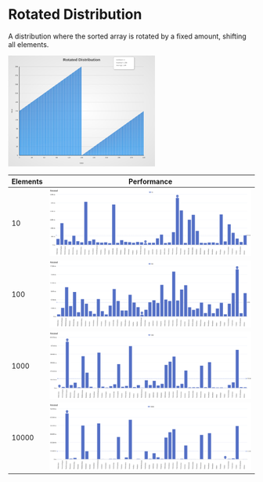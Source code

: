 # Rotated Distribution

A distribution where the sorted array is rotated by a fixed amount, shifting all elements.

[<img src="../../images/distribution/Rotated.svg" width="300" alt="Rotated Distribution">](../../images/distribution/Rotated.svg)

| Elements | Performance                                                                                                                                                            |
| -------- | ---------------------------------------------------------------------------------------------------------------------------------------------------------------------- |
| 10       | [<img src="../../images/perf/distribution/Rotated_cat_a_series_s_10$_bars.svg" width="600">](../../images/perf/distribution/Rotated_cat_a_series_s_10$_bars.svg)       |
| 100      | [<img src="../../images/perf/distribution/Rotated_cat_a_series_s_100$_bars.svg" width="600">](../../images/perf/distribution/Rotated_cat_a_series_s_100$_bars.svg)     |
| 1000     | [<img src="../../images/perf/distribution/Rotated_cat_a_series_s_1000$_bars.svg" width="600">](../../images/perf/distribution/Rotated_cat_a_series_s_1000$_bars.svg)   |
| 10000    | [<img src="../../images/perf/distribution/Rotated_cat_a_series_s_10000$_bars.svg" width="600">](../../images/perf/distribution/Rotated_cat_a_series_s_10000$_bars.svg) |